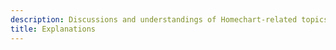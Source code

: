 ```yaml
---
description: Discussions and understandings of Homechart-related topics.
title: Explanations
---
```

